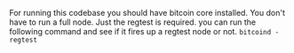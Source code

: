 For running this codebase you should have bitcoin core installed. You don't have to run a full node. Just the regtest is required. 
you can run the following command and see if it fires up a regtest node or not.
    ```bitcoind -regtest```